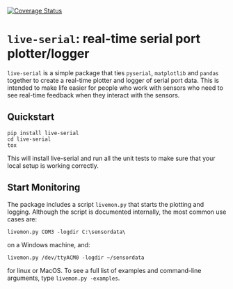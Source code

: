 [![Coverage Status](https://coveralls.io/repos/github/rosenbrockc/live-serial/badge.svg?branch=master)](https://coveralls.io/github/rosenbrockc/live-serial?branch=master)

# `live-serial`: real-time serial port plotter/logger

`live-serial` is a simple package that ties `pyserial`, `matplotlib` and
`pandas` together to create a real-time plotter and logger of serial port
data. This is intended to make life easier for people who work with sensors who
need to see real-time feedback when they interact with the sensors.

## Quickstart

```
pip install live-serial
cd live-serial
tox
```

This will install live-serial and run all the unit tests to make sure that your
local setup is working correctly.

## Start Monitoring

The package includes a script `livemon.py` that starts the plotting and
logging. Although the script is documented internally, the most common use cases
are:

```
livemon.py COM3 -logdir C:\sensordata\
```

on a Windows machine, and:

```
livemon.py /dev/ttyACM0 -logdir ~/sensordata
```

for linux or MacOS. To see a full list of examples and command-line arguments,
type `livemon.py -examples`.
